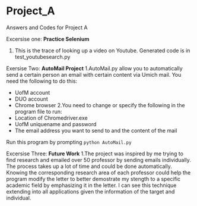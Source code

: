 # Project_A
Answers and Codes for Project A

Excersise one: **Practice Selenium**
1. This is the trace of looking up a video on Youtube. Generated code is in test_youtubesearch.py

Exersise Two: **AutoMail Project**
1.AutoMail.py allow you to automatically send a certain person an email with certain content via Umich mail. You need the following to do this:
- UofM account
- DUO account 
- Chrome browser 
2.You need to change or specify the following in the program file to run:
- Location of Chromedriver.exe
- UofM uniquename and password
- The email address you want to send to and the content of the mail

Run this program by prompting `python AutoMail.py`

Excersise Three: **Future Work**
1.The project was inspired by me trying to find research and emailed over 50 professor by sending emails individually. The process takes up a lot of time and could be done automatically. Knowing the corresponding research area of each professor could help the program modify the letter to better demostrate my stength to a specific academic field by emphasizing it in the letter. I can see this technique extending into all applications given the information of the target and individual. 
